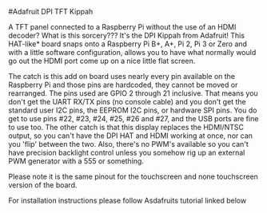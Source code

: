 <!--
 ---
 name: Adafruit DPI TFT Kippah
 class: board
 type: Display
 formfactor: HAT
 manufacturer: Adafruit
 description: Run 40 pin TFT's of a Raspberry Pi
 url: https://learn.adafruit.com/adafruit-dpi-display-kippah-ttl-tft
 buy: https://www.adafruit.com/products/2453
 image: tft_kippah.png 
 pincount: 40
 eeprom: no
 power:
   '1':
   '2':
   '4':
   '17':

 ground:
   '9':
   '25':
   '39':
   '34':
   '30':
   '20':
   '14':
   '6': 
 pin:
   '3':
   '5':
   '7': 
   '29':
   '31':
   '26':
   '24':
   '21':
   '19':
   '23': 
   '32':
   '33':
   '8':
   '10':
   '36':
   '11':
   '12':
   '35':
   '38':
   '40':


 -->
#Adafruit DPI TFT Kippah
 
A TFT panel connected to a Raspberry Pi without the use of an HDMI decoder? What is this sorcery??? It's the DPI Kippah from Adafruit! This HAT-like* board snaps onto a Raspberry Pi B+, A+, Pi 2, Pi 3 or Zero and with a little software configuration, allows you to have what normally would go out the HDMI port come up on a nice little flat screen.

The catch is this add on board uses nearly every pin available on the Raspberry Pi and those pins are hardcoded, they cannot be moved or rearranged. The pins used are GPIO 2 through 21 inclusive. That means you don't get the UART RX/TX pins (no console cable) and you don't get the standard user I2C pins, the EEPROM I2C pins, or hardware SPI pins. You do get to use pins #22, #23, #24, #25, #26 and #27, and the USB ports are fine to use too.
The other catch is that this display replaces the HDMI/NTSC output, so you can't have the DPI HAT and HDMI working at once, nor can you 'flip' between the two.
Also, there's no PWM's available so you can't have precision backlight control unless you somehow rig up an external PWM generator with a 555 or something.

Please note it is the same pinout for the touchscreen and none touchscreen version of the board.
 
For installation instructions please follow Asdafruits tutorial linked below
